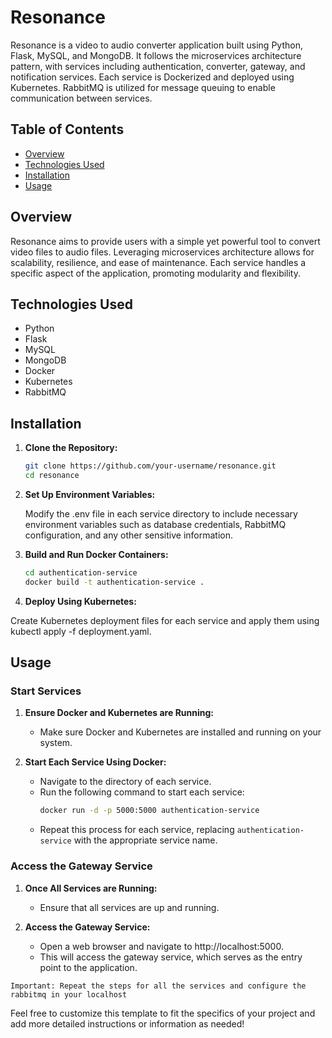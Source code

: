 # Resonance

Resonance is a video to audio converter application built using Python, Flask, MySQL, and MongoDB. It follows the microservices architecture pattern, with services including authentication, converter, gateway, and notification services. Each service is Dockerized and deployed using Kubernetes. RabbitMQ is utilized for message queuing to enable communication between services.

## Table of Contents

- [Overview](#overview)
- [Technologies Used](#technologies-used)
- [Installation](#installation)
- [Usage](#usage)


## Overview

Resonance aims to provide users with a simple yet powerful tool to convert video files to audio files. Leveraging microservices architecture allows for scalability, resilience, and ease of maintenance. Each service handles a specific aspect of the application, promoting modularity and flexibility.

## Technologies Used

- Python
- Flask
- MySQL
- MongoDB
- Docker
- Kubernetes
- RabbitMQ

## Installation

1. **Clone the Repository:**
   ```bash
   git clone https://github.com/your-username/resonance.git
   cd resonance 
   ```

2. **Set Up Environment Variables:**

   Modify the .env file in each service directory to include necessary environment variables such as database credentials, RabbitMQ configuration, and any other sensitive information.
   

3. **Build and Run Docker Containers:**
   ```bash
   cd authentication-service
   docker build -t authentication-service .

   ```
4. **Deploy Using Kubernetes:**

  Create Kubernetes deployment files for each service and apply them using kubectl apply -f deployment.yaml.


## Usage

### Start Services

1. **Ensure Docker and Kubernetes are Running:**
   - Make sure Docker and Kubernetes are installed and running on your system.

2. **Start Each Service Using Docker:**
   - Navigate to the directory of each service.
   - Run the following command to start each service:
     ```bash
     docker run -d -p 5000:5000 authentication-service
     ```
   - Repeat this process for each service, replacing `authentication-service` with the appropriate service name.

### Access the Gateway Service

1. **Once All Services are Running:**
   - Ensure that all services are up and running.

2. **Access the Gateway Service:**
   - Open a web browser and navigate to http://localhost:5000.
   - This will access the gateway service, which serves as the entry point to the application.

`Important: Repeat the steps for all the services and configure the rabbitmq in your localhost `

Feel free to customize this template to fit the specifics of your project and add more detailed instructions or information as needed!

